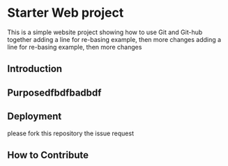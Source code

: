 # Starter Web project

This is a simple website project showing how to use Git and Git-hub together
adding a line for re-basing example, then more changes
adding a line for re-basing example, then more changes

## Introduction

## Purposedfbdfbadbdf

## Deployment

please fork this repository the issue request

## How to Contribute
